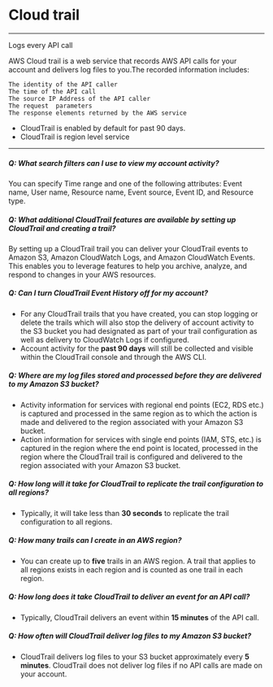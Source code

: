 # Cloud trail
---
Logs every API call

AWS Cloud trail is a web service that records AWS API calls for your account and delivers log files to you.The recorded information includes:

	The identity of the API caller
	The time of the API call
	The source IP Address of the API caller
	The request  parameters
	The response elements returned by the AWS service

* CloudTrail is enabled by default for past 90 days.
* CloudTrail is region level service

---

##### Q: What search filters can I use to view my account activity?

You can specify Time range and one of the following attributes: Event name, User name, Resource name, Event source, Event ID, and Resource type.

##### Q: What additional CloudTrail features are available by setting up CloudTrail and creating a trail?

By setting up a CloudTrail trail you can deliver your CloudTrail events to Amazon S3, Amazon CloudWatch Logs, and Amazon CloudWatch Events. This enables you to leverage features to help you archive, analyze, and respond to changes in your AWS resources.

##### Q: Can I turn CloudTrail Event History off for my account?

* For any CloudTrail trails that you have created, you can stop logging or delete the trails which will also stop the delivery of account activity to the S3 bucket you had designated as part of your trail configuration as well as delivery to CloudWatch Logs if configured.
* Account activity for the **past 90 days** will still be collected and visible within the CloudTrail console and through the AWS CLI.

##### Q: Where are my log files stored and processed before they are delivered to my Amazon S3 bucket?

* Activity information for services with regional end points (EC2, RDS etc.) is captured and processed in the same region as to which the action is made and delivered to the region associated with your Amazon S3 bucket.
* Action information for services with single end points (IAM, STS, etc.) is captured in the region where the end point is located, processed in the region where the CloudTrail trail is configured and delivered to the region associated with your Amazon S3 bucket.

##### Q: How long will it take for CloudTrail to replicate the trail configuration to all regions?

* Typically, it will take less than **30 seconds** to replicate the trail configuration to all regions.

##### Q: How many trails can I create in an AWS region?

* You can create up to **five** trails in an AWS region. A trail that applies to all regions exists in each region and is counted as one trail in each region.

##### Q: How long does it take CloudTrail to deliver an event for an API call?

* Typically, CloudTrail delivers an event within **15 minutes** of the API call.

##### Q: How often will CloudTrail deliver log files to my Amazon S3 bucket?

* CloudTrail delivers log files to your S3 bucket approximately every **5 minutes**. CloudTrail does not deliver log files if no API calls are made on your account.
